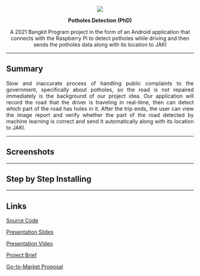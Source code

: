 
<p align="center">
  <img src="https://cdn.discordapp.com/attachments/845528113614290948/845587280034660385/PhD_2.png" />
</p>

<p align="center"><b>Potholes Detection (PhD)</b></p>

<p align="center">
A 2021 Bangkit Program project in the form of an Android application that connects with the Raspberry Pi to detect potholes while driving and then sends the potholes data along with its location to JAKI
</p>

<hr>

## Summary

<p align="justify"> Slow and inaccurate process of handling public complaints to the government, specifically about potholes, so the road is not repaired immediately is the background of our project idea. Our application will record the road that the driver is traveling in real-time, then can detect which part of the road has holes in it. After the trip ends, the user can view the image report and verify whether the part of the road detected by machine learning is correct and send it automatically along with its location to JAKI. </p>

<hr>

## Screenshots

<hr>

## Step by Step Installing

<hr>

## Links

<p><a href="http://bit.ly/phd_source-code">Source Code</a></p>
<p><a href="http://bit.ly/phd_slides">Presentation Slides</a></p>
<p><a href="http://bit.ly/phd_video">Presentation Video</a></p>
<p><a href="http://bit.ly/phd_project-brief">Project Brief</a></p>
<p><a href="http://bit.ly/phd_go-to-market-proposal">Go-to-Market Proposal</a></p>
